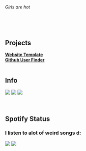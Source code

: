 <h6>Girls are hot</h6>
<br></br>
<h2>Projects</h2>
<div></div>
<b><a href="https://cased-vsc.github.io/websiteTemplate.html">Website Template</a></b>
<div></div>
<b><a href="https://cased-vsc.github.io/githubUserFinder.html">Github User Finder</a></b>
<br></br>
<h2>Info</h2>
<div>
<img src="https://lanyard-profile-readme.vercel.app/api/626848427736694795?theme=dark&bg=222024&animated=false&hideDiscrim=true&borderRadius=30px&idleMessage=Being useless and meaningless">
<img src="https://github-readme-stats.vercel.app/api/top-langs/?username=cased-vsc&count_private=true&theme=midnight-purple&layout=compact">
<img src="https://github-readme-stats.vercel.app/api?username=cased-vsc&show_icons=true&hide=issues&theme=gotham">
</div>
<br></br>
<h2>Spotify Status</h2>
<h3>I listen to alot of weird songs d:</h3>
<img src="https://spotify-github-profile.vercel.app/api/view?uid=soloboyyeet&cover_image=true&theme=default">
<img src="https://readme-typing-svg.herokuapp.com?size=30&lines=Get+some+bitches.">
